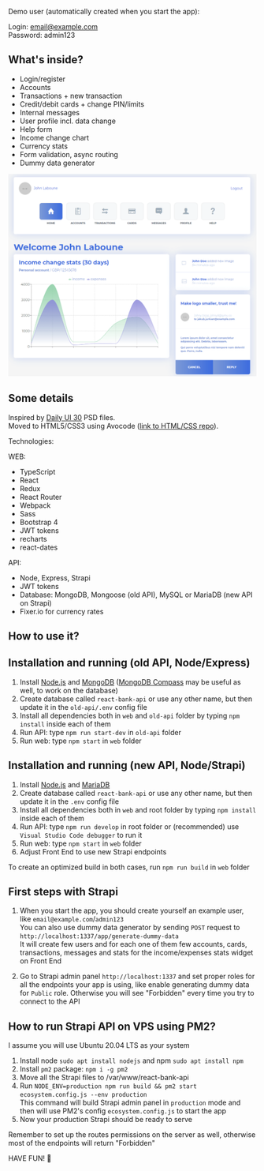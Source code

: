 Demo user (automatically created when you start the app):

Login: email@example.com<br />
Password: admin123

## What's inside?

-  Login/register
-  Accounts
-  Transactions + new transaction
-  Credit/debit cards + change PIN/limits
-  Internal messages
-  User profile incl. data change
-  Help form
-  Income change chart
-  Currency stats
-  Form validation, async routing
-  Dummy data generator

![react-bank screenshot](screenshot.png?raw=true)

## Some details

Inspired by [Daily UI 30](https://symu.co/freebies/ui-kits-9/daily-ui-30-elements/) PSD files.<br />
Moved to HTML5/CSS3 using Avocode ([link to HTML/CSS repo](https://github.com/jurkian/daily-ui-30-html)).

Technologies:

WEB:

-  TypeScript
-  React
-  Redux
-  React Router
-  Webpack
-  Sass
-  Bootstrap 4
-  JWT tokens
-  recharts
-  react-dates

API:

-  Node, Express, Strapi
-  JWT tokens
-  Database: MongoDB, Mongoose (old API), MySQL or MariaDB (new API on Strapi)
-  Fixer.io for currency rates

## How to use it?

## Installation and running (old API, Node/Express)

1. Install [Node.js](https://nodejs.org/) and [MongoDB](https://www.mongodb.com/) ([MongoDB Compass](https://www.mongodb.com/products/compass) may be useful as well, to work on the database)
2. Create database called `react-bank-api` or use any other name, but then update it in the `old-api/.env` config file
3. Install all dependencies both in `web` and `old-api` folder by typing `npm install` inside each of them
4. Run API: type `npm run start-dev` in `old-api` folder
5. Run web: type `npm start` in `web` folder

## Installation and running (new API, Node/Strapi)

1. Install [Node.js](https://nodejs.org/) and [MariaDB](https://mariadb.org/)
2. Create database called `react-bank-api` or use any other name, but then update it in the `.env` config file
3. Install all dependencies both in `web` and root folder by typing `npm install` inside each of them
4. Run API: type `npm run develop` in root folder or (recommended) use `Visual Studio Code debugger` to run it
5. Run web: type `npm start` in `web` folder
6. Adjust Front End to use new Strapi endpoints

To create an optimized build in both cases, run `npm run build` in `web` folder

## First steps with Strapi

1. When you start the app, you should create yourself an example user, like `email@example.com`/`admin123`<br />
   You can also use dummy data generator by sending `POST` request to `http://localhost:1337/app/generate-dummy-data`<br />
   It will create few users and for each one of them few accounts, cards, transactions, messages and stats for the income/expenses stats widget on Front End<br />

2. Go to Strapi admin panel `http://localhost:1337` and set proper roles for all the endpoints your app is using, like enable generating dummy data for `Public` role. Otherwise you will see "Forbidden" every time you try to connect to the API

## How to run Strapi API on VPS using PM2?

I assume you will use Ubuntu 20.04 LTS as your system

1. Install node `sudo apt install nodejs` and npm `sudo apt install npm`
2. Install `pm2` package: `npm i -g pm2`
3. Move all the Strapi files to /var/www/react-bank-api
4. Run `NODE_ENV=production npm run build && pm2 start ecosystem.config.js --env production`<br />This command will build Strapi admin panel in `production` mode and then will use PM2's config `ecosystem.config.js` to start the app
5. Now your production Strapi should be ready to serve

Remember to set up the routes permissions on the server as well, otherwise most of the endpoints will return "Forbidden"<br />

HAVE FUN! 💪
